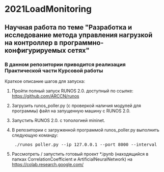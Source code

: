 # 2021LoadMonitoring #
   ## **Научная работа по теме "Разработка и исследование метода управления нагрузкой на контроллер в программно-конфигурируемых сетях"** 

### В данном репозитории приводится реализация Практической части Курсовой работы ###



Краткое описание шагов для запуска:
  
  1. Пройти полный запуск RUNOS 2.0. доступный по ссылке: https://github.com/ARCCN/runos
  
  2. Загрузить runos_poller.py (с проверкой наличия модулей для программы) файл на запущенную машину с RUNOS 2.0.
  
  3. Запустить RUNOS 2.0. с топологией mininet.
  
  4. В репозитории с загруженной программой runos_poller.py выполнить следующую команду: 
       <pre> ./runos_poller.py --ip 127.0.0.1 --port 8000 --interval 1 > data_2_test.csv # где data_2_test.csv выходной файл, с собираемыми данными </pre>
       
  5. Рассмотреть / запустить готовый проект *.ipynb (находящийся в папках CorrelationCoefficient и ArtificialNeuralNetwork) на https://colab.research.google.com/
